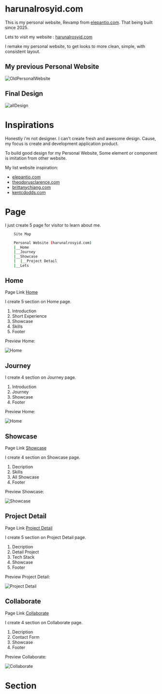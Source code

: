 # harunalrosyid.com

This is my personal website, Revamp from [elepantio.com](https://elepantio.com).
That being built since 2025.

Lets to visit my website :
[harunalrosyid.com](https://harunalrosyid.com)

I remake my personal website, to get looks to more clean, simple, with consistent layout.

## My previous Personal Website

![OldPersonalWebsite](images/old-design.jpg)

## Final Design

![allDesign](images/all-new-design.jpg)

# Inspirations

Honestly i'm not designer. I can't create fresh and awesome design. Cause, my focus is create and development application product.

To build good design for my Personal Website, Some element or component is imitation from other website.

My list website inspiration:

- [elepantio.com](https://elepantio.com)
- [theodorusclarence.com](https://theodorusclarence.com)
- [brittanychiang.com](https://brittanychiang.com)
- [kentcdodds.com](https://kentcdodds.com)

# Page

I just create 5 page for visitor to learn about me.

```bash
    Site Map

    Personal Website (harunalrosyid.com)
    |__Home
    |__Journey
    |__Showcase
    |  |__Project Detail
    |__Lets
```

## Home
Page Link [Home](https://harunalrosyid.com)

I create 5 section on Home page. 

1. Introduction
2. Short Experience
3. Showcase
4. Skills
5. Footer

Preview Home:

![Home](images/home.jpg)

## Journey

I create 4 section on Journey page. 

1. Introduction
2. Journey
3. Showcase
4. Footer

Preview Home:

![Home](images/journey.jpg)

## Showcase
Page Link [Showcase](https://harunalrosyid.com/showcase)

I create 4 section on Showcase page. 

1. Decription
2. Skills
3. All Showcase
4. Footer

Preview Showcase:

![Showcase](images/showcase.jpg)

## Project Detail
Page Link [Project Detail](https://harunalrosyid.com)

I create 5 section on Project Detail page. 

1. Decription
2. Detail Project
3. Tech Stack
4. Showcase
5. Footer

Preview Project Detail:

![Project Detail](images/project-detail.jpg)

## Collaborate
Page Link [Collaborate](https://harunalrosyid.com/collaborate)

I create 4 section on Collaborate page. 

1. Decription
2. Contact Form
3. Showcase
4. Footer

Preview Collaborate:

![Collaborate](images/collaborate.jpg)

# Section